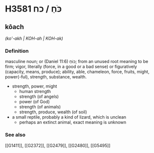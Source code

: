 # H3581 כֹּחַ / כח

## kôach

_(ko'-akh | KOH-ah | KOH-ak)_

### Definition

masculine noun; or (Daniel 11:6) כּוֹחַ; from an unused root meaning to be firm; vigor, literally (force, in a good or a bad sense) or figuratively (capacity, means, produce); ability, able, chameleon, force, fruits, might, power(-ful), strength, substance, wealth.

- strength, power, might
    - human strength
    - strength (of angels)
    - power (of God)
    - strength (of animals)
    - strength, produce, wealth (of soil)
- a small reptile, probably a kind of lizard, which is unclean
    - perhaps an extinct animal, exact meaning is unknown
### See also

[[G1411]], [[G2372]], [[G2479]], [[G2480]], [[G5495]]

